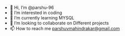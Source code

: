 - 👋 Hi, I’m @parshu-96
- 👀 I’m interested in coding
- 🌱 I’m currently learning MYSQL
- 💞️ I’m looking to collaborate on Different projects
- 📫 How to reach me parshuvmahindrakar@gmail.com

<!---
parshu-96/parshu-96 is a ✨ special ✨ repository because its `README.md` (this file) appears on your GitHub profile.
You can click the Preview link to take a look at your changes.
--->
